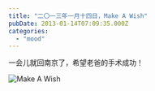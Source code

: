 ```yaml
---
title: "二〇一三年一月十四日，Make A Wish"
pubDate: 2013-01-14T07:09:35.000Z
categories: 
  - "mood"
---
```


一会儿就回南京了，希望老爸的手术成功！

![Make A Wish](https://blog.liuweinan.com/wp-content/uploads/2013/01/Make_a_Wish_by_this_is_the_life2905-768x1024.jpg)
